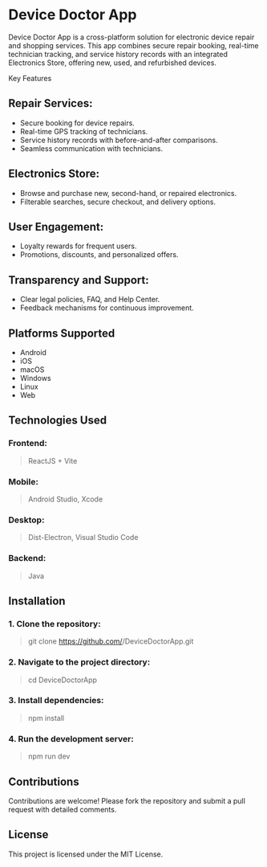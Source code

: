 # Device Doctor App

Device Doctor App is a cross-platform solution for electronic device repair and shopping services. This app combines secure repair booking, real-time technician tracking, and service history records with an integrated Electronics Store, offering new, used, and refurbished devices.

Key Features

## Repair Services:

- Secure booking for device repairs.
- Real-time GPS tracking of technicians.
- Service history records with before-and-after comparisons.
- Seamless communication with technicians.



## Electronics Store:

- Browse and purchase new, second-hand, or repaired electronics.
- Filterable searches, secure checkout, and delivery options.



## User Engagement:

- Loyalty rewards for frequent users.
- Promotions, discounts, and personalized offers.



## Transparency and Support:

- Clear legal policies, FAQ, and Help Center.
- Feedback mechanisms for continuous improvement.




## Platforms Supported

- Android
- iOS
- macOS
- Windows
- Linux
- Web



## Technologies Used

### Frontend: 
> ReactJS + Vite
### Mobile: 
> Android Studio, Xcode
### Desktop: 
> Dist-Electron, Visual Studio Code
### Backend: 
> Java


## Installation

### 1. Clone the repository:
> git clone https://github.com/<YourUsername>/DeviceDoctorApp.git


### 2. Navigate to the project directory:
> cd DeviceDoctorApp


### 3. Install dependencies:
> npm install

### 4. Run the development server:
> npm run dev

## Contributions
Contributions are welcome! Please fork the repository and submit a pull request with detailed comments.

## License
This project is licensed under the MIT License.

